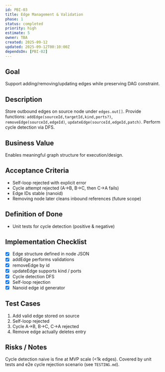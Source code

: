 ```yaml
---
id: PBI-03
title: Edge Management & Validation
phase: 1
status: completed
priority: high
estimate: 5
owner: TBA
created: 2025-09-12
updated: 2025-09-12T00:10:00Z
dependsOn: [PBI-02]
---
```


## Goal
Support adding/removing/updating edges while preserving DAG constraint.

## Description
Store outbound edges on source node under `edges.out[]`. Provide functions: `addEdge(sourceId,targetId,kind,ports?)`, `removeEdge(sourceId,edgeId)`, `updateEdge(sourceId,edgeId,patch)`. Perform cycle detection via DFS.

## Business Value
Enables meaningful graph structure for execution/design.

## Acceptance Criteria
- Self-loop rejected with explicit error
- Cycle attempt rejected (A→B, B→C, then C→A fails)
- Edge IDs stable (nanoid)
- Removing node later cleans inbound references (future scope)

## Definition of Done
- Unit tests for cycle detection (positive & negative)

## Implementation Checklist
- [x] Edge structure defined in node JSON
- [x] addEdge performs validations
- [x] removeEdge by id
- [x] updateEdge supports kind / ports
- [x] Cycle detection DFS
- [x] Self-loop rejection
- [x] Nanoid edge id generator

## Test Cases
1. Add valid edge stored on source
2. Self-loop rejected
3. Cycle A->B, B->C, C->A rejected
4. Remove edge actually deletes entry

## Risks / Notes
Cycle detection naive is fine at MVP scale (<1k edges). Covered by unit tests and e2e cycle rejection scenario (see `TESTING.md`).
